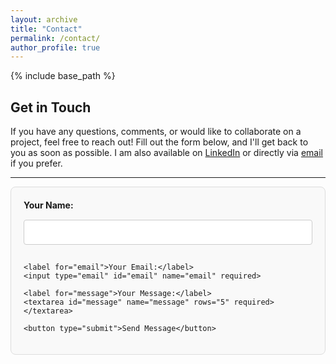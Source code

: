 ```yaml
---
layout: archive
title: "Contact"
permalink: /contact/
author_profile: true
---
```

{% include base_path %}

## Get in Touch

If you have any questions, comments, or would like to collaborate on a project, feel free to reach out! Fill out the
form below, and I'll get back to you as soon as possible. I am also available on [LinkedIn](https://www.linkedin.com/in/anthonylegourrierec) or directly via [email](mailto:anthonylegourrierec@gmail.com) if you prefer.

---

<form action="https://formspree.io/f/xjkbznoz" method="POST" class="contact-form">
    <label for="name">Your Name:</label>
    <input type="text" id="name" name="name" required>

    <label for="email">Your Email:</label>
    <input type="email" id="email" name="email" required>

    <label for="message">Your Message:</label>
    <textarea id="message" name="message" rows="5" required></textarea>

    <button type="submit">Send Message</button>
</form>

<style>
    .contact-form {
        display: flex;
        flex-direction: column;
        gap: 15px;
        max-width: 600px;
        margin: 0 auto;
        padding: 20px;
        border: 1px solid #ddd;
        border-radius: 8px;
        background-color: #f9f9f9;
    }

    .contact-form label {
        font-weight: bold;
    }

    .contact-form input,
    .contact-form textarea {
        padding: 10px;
        font-size: 16px;
        border: 1px solid #ccc;
        border-radius: 4px;
    }

    .contact-form button {
        padding: 12px;
        font-size: 16px;
        background-color: #007bff;
        color: white;
        border: none;
        border-radius: 4px;
        cursor: pointer;
        transition: background-color 0.3s ease;
    }

    .contact-form button:hover {
        background-color: #0056b3;
    }
</style>